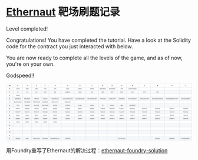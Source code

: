 # [Ethernaut](https://ethernaut.openzeppelin.com/) 靶场刷题记录

Level completed!

Congratulations! You have completed the tutorial. Have a look at the Solidity code for the contract you just interacted with below.

You are now ready to complete all the levels of the game, and as of now, you're on your own.

Godspeed!!

![EVM操作码](./EVM操作码.png)



用Foundry重写了Ethernaut的解决过程：[ethernaut-foundry-solution](https://github.com/Big-Aaron/ethernaut-foundry-solution)
